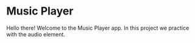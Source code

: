 # Music Player

Hello there! Welcome to the Music Player app. In this project we practice with the audio element.